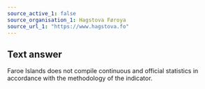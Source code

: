 ```yaml
---
source_active_1: false
source_organisation_1: Hagstova Føroya
source_url_1: "https://www.hagstova.fo"
---
```

## Text answer  
Faroe Islands does not compile continuous and official statistics in accordance with the methodology of the indicator.
